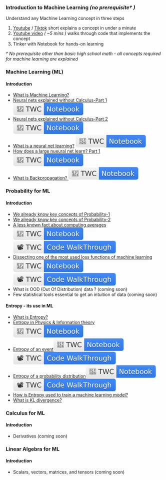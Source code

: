 ### Introduction to Machine Learning _(no prerequisite† )_

Understand any Machine Learning concept in three steps
 1.  [Youtube](https://www.youtube.com/@TWCEditor) / [Tiktok](https://www.tiktok.com/@twceditor) short explains a concept in under a minute
 2.  [Youtube video](https://www.youtube.com/@TWCEditor) _( ~5 mins )_ walks through code that implements the concept
 3.  Tinker with Notebook for hands-on learning

_† No prerequisite other than basic high school math - all concepts required for machine learning are explained_


### Machine Learning (ML)

#### Introduction
- [What is Machine Learning?](https://youtube.com/shorts/qvmrsomzv54?feature=share)
- [Neural nets explained without Calculus-Part 1](https://youtube.com/shorts/7Fbah_9Xni0?feature=share) [![Notebooks](https://raw.githubusercontent.com/taskswithcode/image_assets/main/.github/images/TWCNotebook.svg)](https://colab.research.google.com/github/taskswithcode/MLIntro/blob/main/MLToyModel_arith.ipynb)
- [Neural nets explained without Calculus-Part 2](https://youtube.com/shorts/jbaXWmERhNs?feature=share)[![Notebooks](https://raw.githubusercontent.com/taskswithcode/image_assets/main/.github/images/TWCNotebook.svg)](https://colab.research.google.com/github/taskswithcode/MLIntro/blob/main/MLToyModel_arith.ipynb)
- [What is a neural net learning?](https://youtube.com/shorts/PTDB_JRxWTc?feature=share) [![Notebooks](https://raw.githubusercontent.com/taskswithcode/image_assets/main/.github/images/TWCNotebook.svg)](https://colab.research.google.com/github/taskswithcode/MLIntro/blob/main/MLEssence.ipynb)
- [How does a large nueural net learn? Part 1](https://youtube.com/shorts/nOCLVk-Xe0o?feature=share) [![Notebooks](https://raw.githubusercontent.com/taskswithcode/image_assets/main/.github/images/TWCNotebook.svg)](https://colab.research.google.com/github/taskswithcode/MLIntro/blob/main/MLKnobs.ipynb)
-  [What is Backpropagation? ](https://youtube.com/shorts/C9q-NPmptUM?feature=share) [![Notebooks](https://raw.githubusercontent.com/taskswithcode/image_assets/main/.github/images/TWCNotebook.svg)](https://colab.research.google.com/github/taskswithcode/MLIntro/blob/main/MLToyModel.ipynb)





### Probability for ML

#### Introduction
- [We already know key concepts of Probability-1](https://youtube.com/shorts/-njxgtsUUHM?feature=share)
- [We already know key concepts of Probability-2](https://youtube.com/shorts/P5RYIaLBvxg?feature=share)
- [A less known fact about computing averages](https://youtu.be/6SrH0OQca7Y)[![Notebooks](https://raw.githubusercontent.com/taskswithcode/image_assets/main/.github/images/TWCNotebook.svg)](https://colab.research.google.com/github/taskswithcode/MLIntro/blob/main/ProbForML_1.ipynb) [![Code Walkthrough](https://raw.githubusercontent.com/taskswithcode/image_assets/main/.github/images/codewalkthrough.svg)](https://youtu.be/QuFo_jWrbyE)
- [Dissecting one of the most used loss functions of machine learning](https://youtu.be/LOh5-LTdosU) [![Notebooks](https://raw.githubusercontent.com/taskswithcode/image_assets/main/.github/images/TWCNotebook.svg)](https://colab.research.google.com/github/taskswithcode/MLIntro/blob/main/ProbForML_2.ipynb) [![Code Walkthrough](https://raw.githubusercontent.com/taskswithcode/image_assets/main/.github/images/codewalkthrough.svg)](https://youtu.be/gDX5-HUtvpg)
-  What is OOD (Out Of Distribution) data ?  (coming soon)
- Few statistical tools essential to get an intuition of data (coming soon)

#### Entropy - its use in ML
- [What is Entropy?](https://youtube.com/shorts/WeX7omQomh0?feature=share)
- [Entropy in Physics & Information theory](https://www.youtube.com/shorts/F9YkjKoT2lw)[![Notebooks](https://raw.githubusercontent.com/taskswithcode/image_assets/main/.github/images/TWCNotebook.svg)](https://colab.research.google.com/github/taskswithcode/MLIntro/blob/main/EntropyInPhysicsAndInformationTheory.ipynb)
- [Entropy of an event](https://youtube.com/shorts/_NYONpUzg5A?feature=share)[![Notebooks](https://raw.githubusercontent.com/taskswithcode/image_assets/main/.github/images/TWCNotebook.svg)](https://colab.research.google.com/github/taskswithcode/MLIntro/blob/main/ProbForML_2.ipynb) [![Code Walkthrough](https://raw.githubusercontent.com/taskswithcode/image_assets/main/.github/images/codewalkthrough.svg)](https://youtu.be/gDX5-HUtvpg)
- [Entropy of a probability distribution](https://youtube.com/shorts/ym1tI2GdmrU?feature=share)[![Notebooks](https://raw.githubusercontent.com/taskswithcode/image_assets/main/.github/images/TWCNotebook.svg)](https://colab.research.google.com/github/taskswithcode/MLIntro/blob/main/ProbForML_2.ipynb) [![Code Walkthrough](https://raw.githubusercontent.com/taskswithcode/image_assets/main/.github/images/codewalkthrough.svg)](https://youtu.be/gDX5-HUtvpg)
- [How is Entropy used to train a machine learning model?](https://youtube.com/shorts/US48l0djiB4?feature=share)
- [What is KL divergence?](https://youtube.com/shorts/Y6D02Y6duWY?feature=share)


### Calculus for ML
#### Introduction
- Derivatives (coming soon)

### Linear Algebra for ML
#### Introduction
- Scalars, vectors, matrices, and tensors (coming soon)
  



